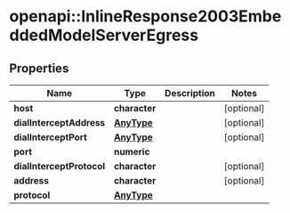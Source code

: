 # openapi::InlineResponse2003EmbeddedModelServerEgress

## Properties
Name | Type | Description | Notes
------------ | ------------- | ------------- | -------------
**host** | **character** |  | [optional] 
**dialInterceptAddress** | [**AnyType**](.md) |  | [optional] 
**dialInterceptPort** | [**AnyType**](.md) |  | [optional] 
**port** | **numeric** |  | 
**dialInterceptProtocol** | **character** |  | [optional] 
**address** | **character** |  | [optional] 
**protocol** | [**AnyType**](.md) |  | 


